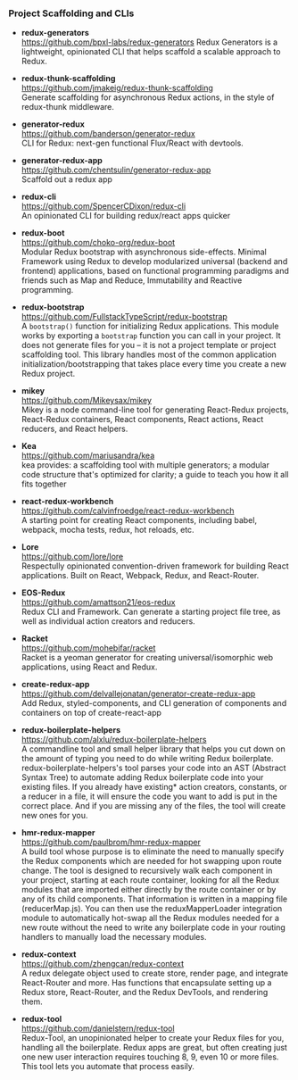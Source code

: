 ### Project Scaffolding and CLIs

- **redux-generators**  
  https://github.com/bpxl-labs/redux-generators
  Redux Generators is a lightweight, opinionated CLI that helps scaffold a scalable approach to Redux.

- **redux-thunk-scaffolding**  
  https://github.com/jmakeig/redux-thunk-scaffolding  
  Generate scaffolding for asynchronous Redux actions, in the style of redux-thunk middleware.
  
- **generator-redux**  
  https://github.com/banderson/generator-redux  
  CLI for Redux: next-gen functional Flux/React with devtools.
  
- **generator-redux-app**  
  https://github.com/chentsulin/generator-redux-app  
  Scaffold out a redux app
  
- **redux-cli**  
  https://github.com/SpencerCDixon/redux-cli  
  An opinionated CLI for building redux/react apps quicker
  
- **redux-boot**  
  https://github.com/choko-org/redux-boot  
  Modular Redux bootstrap with asynchronous side-effects.  Minimal Framework using Redux to develop modularized universal (backend and frontend) applications, based on functional programming paradigms and friends such as Map and Reduce, Immutability and Reactive programming.
  
- **redux-bootstrap**  
  https://github.com/FullstackTypeScript/redux-bootstrap    
  A `bootstrap()` function for initializing Redux applications. This module works by exporting a `bootstrap` function you can call in your project. It does not generate files for you – it is not a project template or project scaffolding tool. This library handles most of the common application initialization/bootstrapping that takes place every time you create a new Redux project.
  
- **mikey**  
  https://github.com/Mikeysax/mikey  
  Mikey is a node command-line tool for generating React-Redux projects, React-Redux containers, React components, React actions, React reducers, and React helpers.
  
- **Kea**  
  https://github.com/mariusandra/kea  
  kea provides: a scaffolding tool with multiple generators; a modular code structure that's optimized for clarity; a guide to teach you how it all fits together
  
- **react-redux-workbench**  
  https://github.com/calvinfroedge/react-redux-workbench  
  A starting point for creating React components, including babel, webpack, mocha tests, redux, hot reloads, etc.

- **Lore**  
  https://github.com/lore/lore  
  Respectully opinionated convention-driven framework for building React applications. Built on React, Webpack, Redux, and React-Router.

- **EOS-Redux**  
  https://github.com/amattson21/eos-redux  
  Redux CLI and Framework.  Can generate a starting project file tree, as well as individual action creators and reducers.
  
- **Racket**  
  https://github.com/mohebifar/racket  
  Racket is a yeoman generator for creating universal/isomorphic web applications, using React and Redux.
  
- **create-redux-app**  
  https://github.com/delvallejonatan/generator-create-redux-app  
  Add Redux, styled-components, and CLI generation of components and containers on top of create-react-app 
  
 - **redux-boilerplate-helpers**  
   https://github.com/alxlu/redux-boilerplate-helpers  
   A commandline tool and small helper library that helps you cut down on the amount of typing you need to do while writing Redux boilerplate.  redux-boilerplate-helpers's tool parses your code into an AST (Abstract Syntax Tree) to automate adding Redux boilerplate code into your existing files. If you already have existing* action creators, constants, or a reducer in a file, it will ensure the code you want to add is put in the correct place. And if you are missing any of the files, the tool will create new ones for you.
   
 - **hmr-redux-mapper**  
   https://github.com/paulbrom/hmr-redux-mapper  
   A build tool whose purpose is to eliminate the need to manually specify the Redux components which are needed for hot swapping upon route change. The tool is designed to recursively walk each component in your project, starting at each route container, looking for all the Redux modules that are imported either directly by the route container or by any of its child components. That information is written in a mapping file (reducerMap.js).  You can then use the reduxMapperLoader integration module to automatically hot-swap all the Redux modules needed for a new route without the need to write any boilerplate code in your routing handlers to manually load the necessary modules.
   
- **redux-context**  
  https://github.com/zhengcan/redux-context  
  A redux delegate object used to create store, render page, and integrate React-Router and more.  Has functions that encapsulate setting up a Redux store, React-Router, and the Redux DevTools, and rendering them.
  
- **redux-tool**  
  https://github.com/danielstern/redux-tool  
  Redux-Tool, an unopinionated helper to create your Redux files for you, handling all the boilerplate. Redux apps are great, but often creating just one new user interaction requires touching 8, 9, even 10 or more files. This tool lets you automate that process easily.